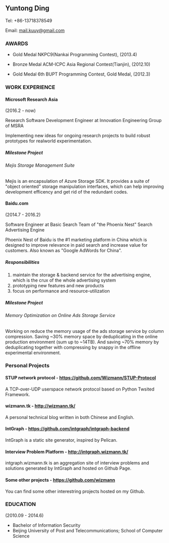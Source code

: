 ## Yuntong Ding

Tel: +86-13718378549

Email: mail.kuuy@gmail.com

### AWARDS

* Gold Medal
NKPC9(Nankai Programming Contest), (2013.4)

* Bronze Medal 
ACM-ICPC Asia Regional Contest(Tianjin), (2012.10)

* Gold Medal
6th BUPT Programming Contest, Gold Medal, (2012.3)

### WORK EXPERIENCE

#### Microsoft Research Asia

(2016.2 - now)

Research Software Development Engineer at Innovation Engineering Group of MSRA

Implementing new ideas for ongoing research projects to build robust prototypes for realworld experimentation.

##### Milestone Project

###### Mejis Storage Management Suite

Mejis is an encapsulation of Azure Storage SDK. It provides a suite of "object oriented" storage manipulation interfaces, which can help improving development efficency and get rid of the redundant codes.

#### Baidu.com

(2014.7 - 2016.2)

Software Engineer at Basic Search Team of "the Phoenix Nest" Search Advertising Engine

Phoenix Nest of Baidu is the #1 marketing platform in China which is designed to improve relevance in paid search and increase value for customers. Also known as "Google AdWords for China".

##### Responsibilities

1. maintain the storage & backend service for the advertising engine, which is the crux of the whole advertising system
2. prototyping new features and new products
3. focus on performance and resource-utilization

##### Milestone Project

###### Memory Optimization on Online Ads Storage Service     

Working on reduce the memory usage of the ads storage service by column compression. Saving ~30% memory space by deduplicating in the online production environment (sum up to ~14TB). And saving ~70% memory by deduplicating together with compressing by snappy in the offline experimental environment.

### Personal Projects

#### STUP network protocol - https://github.com/Wizmann/STUP-Protocol

A TCP-over-UDP userspace network protocol based on Python Twsited Framework.

#### wizmann.tk - http://wizmann.tk/

A personal technical blog written in both Chinese and English.

#### IntGraph - https://github.com/intgraph/intgraph-backend

IntGraph is a static site generator, inspired by Pelican.

#### Interview Problem Platform - http://intgraph.wizmann.tk/

intgraph.wizmann.tk is an aggregation site of interview problems and solutions generated by IntGraph and hosted on Github Page.

#### Some other projects - https://github.com/wizmann

You can find some other interestring projects hosted on my Github.

### EDUCATION

(2010.09 - 2014.6)

* Bachelor of Information Security
* Beijing University of Post and Telecommunications; School of Computer Science
